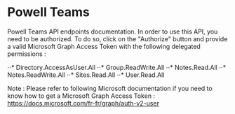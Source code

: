 # Powell Teams
Powell Teams API endpoints documentation.
In order to use this API, you need to be authorized. To do so, click on the "Authorize" button and provide a valid Microsoft Graph Access Token with the following delegated permissions :

⋅⋅* Directory.AccessAsUser.All
⋅⋅* Group.ReadWrite.All
⋅⋅* Notes.Read.All
⋅⋅* Notes.ReadWrite.All
⋅⋅* Sites.Read.All
⋅⋅* User.Read.All

Note : Please refer to following Microsoft documentation if you need to know how to get a Microsoft Graph Access Token : https://docs.microsoft.com/fr-fr/graph/auth-v2-user